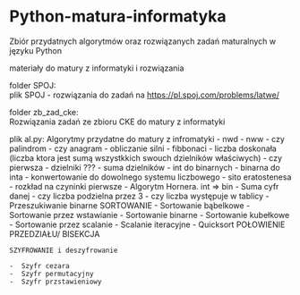 # Python-matura-informatyka
Zbiór przydatnych algorytmów oraz rozwiązanych zadań maturalnych w języku Python

materiały do matury z informatyki i rozwiązania


folder SPOJ:<br>
  plik SPOJ - rozwiązania do zadań na https://pl.spoj.com/problems/latwe/

folder zb_zad_cke:<br>
  Rozwiązania zadań ze zbioru CKE do matury z informatyki

plik al.py:
    Algorytmy przydatne do matury z infromatyki
    -  nwd
    -  nww
    -  czy palindrom
    -  czy anagram
    -  obliczanie silni
    -  fibbonaci
    -  liczba doskonała (liczba ktora jest sumą wszystkkich swouch dzielników właściwych)
    -  czy pierwsza
    -  dzielniki ???
    -  suma dzielników
    -  int do binarnych
    -  binarna do inta
    -  konwertowanie do dowolnego systemu liczbowego
    -  sito eratostenesa
    -  rozkład na czyninki pierwsze
    -  Algorytm Hornera. int => bin
    -  Suma cyfr danej
    -  czy liczba podzielna przez 3
    -  czy liczba występuje w tablicy
    -  Przeszukiwanie binarne
    SORTOWANIE
    -  Sortowanie bąbelkowe
    -  Sortowanie przez wstawianie
    -  Sortowanie binarne
    -  Sortowanie kubełkowe
    -  Sortowanie przez scalanie
    -  Scalanie iteracyjne
    -  Quicksort
    POŁOWIENIE PRZEDZIAŁU/ BISEKCJA

    SZYFROWANIE i deszyfrowanie

    -  Szyfr cezara
    -  Szyfr permutacyjny
    -  Szyfr przstawieniowy
